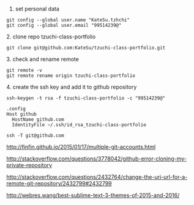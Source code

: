 1.  set personal data
```
git config --global user.name "KateSu.tzhchi"
git config --global user.email "99514239@"    
```
  
2\.  clone repo tzuchi-class-portfolio
```
git clone git@github.com:KateSu/tzuchi-class-portfolio.git
```
  
3\.  check and rename remote
```
git remote -v
git remote rename origin tzuchi-class-portfolio
```
  
4\.  create the ssh key and add it to github repository
```
ssh-keygen -t rsa -f tzuchi-class-portfolio -c "99514239@"
  
.config  
Host github
  HostName github.com
  IdentityFile ~/.ssh/id_rsa_tzuchi-class-portfolio
  
ssh -T git@github.com
```
http://finfin.github.io/2015/01/17/multiple-git-accounts.html

http://stackoverflow.com/questions/3778042/github-error-cloning-my-private-repository

http://stackoverflow.com/questions/2432764/change-the-uri-url-for-a-remote-git-repository/2432799#2432799

http://webres.wang/best-sublime-text-3-themes-of-2015-and-2016/